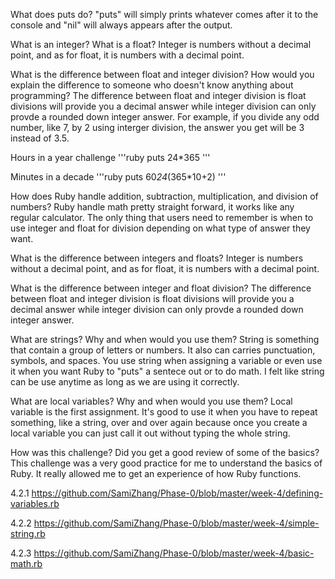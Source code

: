What does puts do?
"puts" will simply prints whatever comes after it to the console and "nil" will always appears after the output.

What is an integer? What is a float?
Integer is numbers without a decimal point, and as for float, it is numbers with a decimal point.

What is the difference between float and integer division? How would you explain the difference to someone who doesn't know anything about programming?
The difference between float and integer division is float divisions will provide you a decimal answer while integer division can only provde a rounded down integer answer. For example, if you divide any odd number, like 7, by 2 using interger division, the answer you get will be 3 instead of 3.5. 

Hours in a year challenge
'''ruby 
puts 24*365
'''

Minutes in a decade
'''ruby
puts 60*24*(365*10+2)
'''

How does Ruby handle addition, subtraction, multiplication, and division of numbers?
Ruby handle math pretty straight forward, it works like any regular calculator. The only thing that users need to remember is when to use integer and float for division depending on what type of answer they want.

What is the difference between integers and floats?
Integer is numbers without a decimal point, and as for float, it is numbers with a decimal point.

What is the difference between integer and float division?
The difference between float and integer division is float divisions will provide you a decimal answer while integer division can only provde a rounded down integer answer.

What are strings? Why and when would you use them?
String is something that contain a group of letters or numbers. It also can carries punctuation, symbols, and spaces. You use string when assigning a variable or even use it when you want Ruby to "puts" a sentece out or to do math. I felt like string can be use anytime as long as we are using it correctly. 

What are local variables? Why and when would you use them?
Local variable is the first assignment. It's good to use it when you have to repeat something, like a string, over and over again because once you create a local variable you can just call it out without typing the whole string. 

How was this challenge? Did you get a good review of some of the basics?
This challenge was a very good practice for me to understand the basics of Ruby. It really allowed me to get an experience of how Ruby functions.

4.2.1
https://github.com/SamiZhang/Phase-0/blob/master/week-4/defining-variables.rb

4.2.2
https://github.com/SamiZhang/Phase-0/blob/master/week-4/simple-string.rb

4.2.3
https://github.com/SamiZhang/Phase-0/blob/master/week-4/basic-math.rb